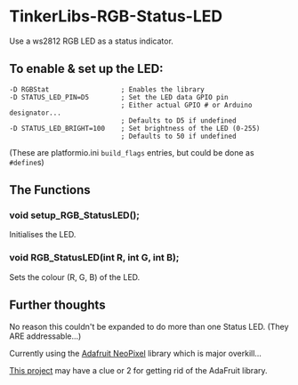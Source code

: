 # TinkerLibs-RGB-Status-LED

Use a ws2812 RGB LED as a status indicator.

## To enable & set up the LED:

    -D RGBStat                  ; Enables the library
    -D STATUS_LED_PIN=D5        ; Set the LED data GPIO pin
                                ; Either actual GPIO # or Arduino designator...
                                ; Defaults to D5 if undefined
    -D STATUS_LED_BRIGHT=100    ; Set brightness of the LED (0-255)
                                ; Defaults to 50 if undefined
(These are platformio.ini `build_flags` entries, but could be done as `#define`s)

## The Functions

### void setup_RGB_StatusLED();

Initialises the LED.

### void RGB_StatusLED(int R, int G, int B);

Sets the colour (R, G, B) of the LED.

## Further thoughts

No reason this couldn't be expanded to do more than one Status LED.  (They ARE addressable...)

Currently using the [Adafruit NeoPixel](https://github.com/adafruit/Adafruit_NeoPixel) library which is major overkill...

[This project](https://github.com/ericgu/Fade) may have a clue or 2 for getting rid of the AdaFruit library.
